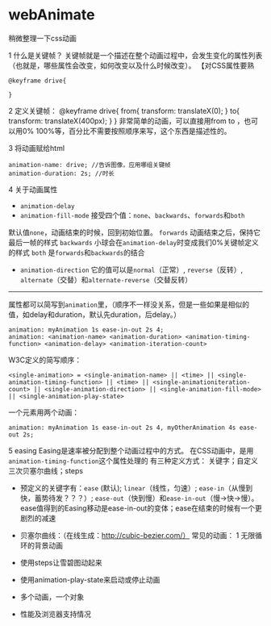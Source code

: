 # webAnimate
稍微整理一下css动画

1 什么是关键帧？
关键帧就是一个描述在整个动画过程中，会发生变化的属性列表（也就是，哪些属性会改变，如何改变以及什么时候改变）。
【对CSS属性要熟

	@keyframe drive{

	}

2 定义关键帧：
	@keyframe drive{
		from{
			transform: translateX(0);
		}
		to{
			transform: translateX(400px);
		}
	}
非常简单的动画，可以直接用from to ，也可以用0% 100%等，百分比不需要按照顺序来写，这个东西是描述性的。

3 将动画赋给html

	animation-name: drive; //告诉图像，应用哪组关键帧
	animation-duration: 2s; //时长

4 关于动画属性
- `animation-delay`
- `animation-fill-mode` 接受四个值：`none`、`backwards`、`forwards`和`both`

默认值`none`，动画结束的时候，回到初始位置。
`forwards` 动画结束之后，保持它最后一帧的样式
`backwards` 小球会在`animation-delay`时变成我们0%关键帧定义的样式
`both` 是`forwards`和`backwards`的结合
	
- `animation-direction` 它的值可以是`normal`（正常）, `reverse`（反转）, `alternate`（交替）和`alternate-reverse`（交替反转）

---

属性都可以简写到`animation`里，（顺序不一样没关系，但是一些如果是相似的值，如delay和duration，默认先duration，后delay。）
	
	animation: myAnimation 1s ease-in-out 2s 4;
	animation: <animation-name> <animation-duration> <animation-timing-function> <animation-delay> <animation-iteration-count>
	
W3C定义的简写顺序：
	
	<single-animation> = <single-animation-name> || <time> || <single-animation-timing-function> || <time> || <single-animationiteration-count> || <single-animation-direction> || <single-animation-fill-mode> || <single-animation-play-state>
	
一个元素用两个动画：
	
	animation: myAnimation 1s ease-in-out 2s 4, myOtherAnimation 4s ease-out 2s;

5 easing
Easing是速率被分配到整个动画过程中的方式。
在CSS动画中，是用`animation-timing-function`这个属性处理的
有三种定义方式：
	关键字；自定义三次贝塞尔曲线；steps
- 预定义的关键字有：`ease` (默认); `linear`（线性，匀速）; `ease-in`（从慢到快，蓄势待发？？？）; `ease-out`（快到慢）和`ease-in-out`（慢->快->慢）。
	ease值得到的Easing移动是ease-in-out的变体；ease在结束的时候有一个更剧烈的减速
- 贝塞尔曲线：（在线生成：http://cubic-bezier.com/）
  	常见的动画：
  	1 无限循环的背景动画

- 使用steps让雪碧图动起来

- 使用animation-play-state来启动或停止动画

- 多个动画，一个对象

- 性能及浏览器支持情况




